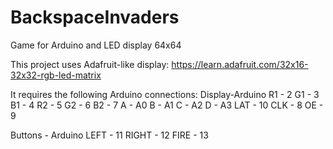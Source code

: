 # BackspaceInvaders
Game for Arduino and LED display 64x64

This project uses Adafruit-like display:
https://learn.adafruit.com/32x16-32x32-rgb-led-matrix

It requires the following Arduino connections:
Display-Arduino
R1 - 2
G1 - 3
B1 - 4
R2 - 5
G2 - 6
B2 - 7
A - A0
B - A1
C - A2
D - A3
LAT - 10
CLK - 8
OE - 9

Buttons - Arduino
LEFT - 11
RIGHT - 12
FIRE - 13
